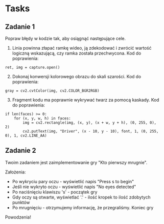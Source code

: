 # Tasks
## Zadanie 1
Popraw błędy w kodzie tak, aby osiągnąć następujące cele.
1) Linia powinna złapać ramkę wideo, ją zdekodować i zwrócić wartość logiczną wskazującą, czy ramka została przechwycona. Kod do poprawienia:
```
ret, img = capture.open()
```
2) Dokonaj konwersji kolorowego obrazu do skali szarości. Kod do poprawienia:
```
gray = cv2.cvtColor(img, cv2.COLOR_BGR2RGB)
```
3) Fragment kodu ma poprawnie wykrywać twarz za pomocą kaskady. Kod do poprawienia:
```
if len(faces) >= 0:
    for (x, y, w, h) in faces:
        img = cv2.rectangle(img, (x, y), (x + w, y + h), (0, 255, 0), 2)
        cv2.putText(img, "Driver", (x - 10, y - 10), font, 1, (0, 255, 0), 1, cv2.LINE_AA)
```

## Zadanie 2
Twoim zadaniem jest zaimplementowanie gry "Kto pierwszy mrugnie".

Założenia:
- Po wykryciu pary oczu - wyświetlić napis "Press s to begin" 
- Jeśli nie wykryto oczu - wyświetlić napis "No eyes detected"
- Po naciśnięciu klawiszu 's' - początek gry
- Gdy oczy są otwarte, wyświetlać '.' - ilość kropek to ilość zdobytych punktów
- Po mrugnięciu - otrzymujemy informację, że przegraliśmy. Koniec gry

Powodzenia!
